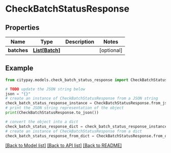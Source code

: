 # CheckBatchStatusResponse


## Properties

Name | Type | Description | Notes
------------ | ------------- | ------------- | -------------
**batches** | [**List[Batch]**](Batch.md) |  | [optional] 

## Example

```python
from citypay.models.check_batch_status_response import CheckBatchStatusResponse

# TODO update the JSON string below
json = "{}"
# create an instance of CheckBatchStatusResponse from a JSON string
check_batch_status_response_instance = CheckBatchStatusResponse.from_json(json)
# print the JSON string representation of the object
print(CheckBatchStatusResponse.to_json())

# convert the object into a dict
check_batch_status_response_dict = check_batch_status_response_instance.to_dict()
# create an instance of CheckBatchStatusResponse from a dict
check_batch_status_response_from_dict = CheckBatchStatusResponse.from_dict(check_batch_status_response_dict)
```
[[Back to Model list]](../README.md#documentation-for-models) [[Back to API list]](../README.md#documentation-for-api-endpoints) [[Back to README]](../README.md)


